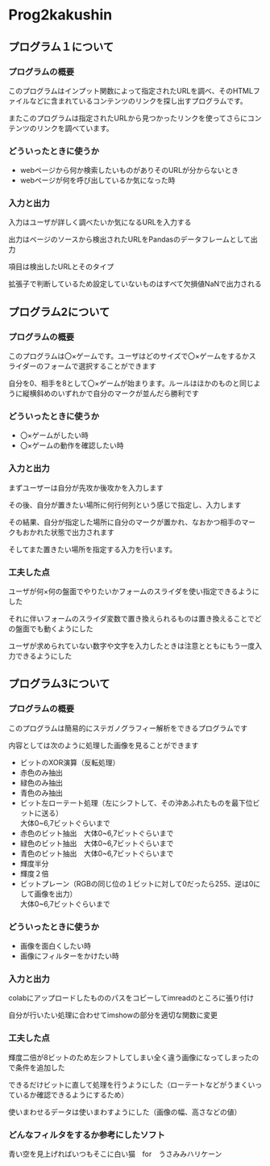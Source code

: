 # Prog2kakushin
<h2>プログラム１について</h2>
<h3>プログラムの概要</h3>
<p>このプログラムはインプット関数によって指定されたURLを調べ、そのHTMLファイルなどに含まれているコンテンツのリンクを探し出すプログラムです。</p>
<p>またこのプログラムは指定されたURLから見つかったリンクを使ってさらにコンテンツのリンクを調べています。</p>
<h3>どういったときに使うか</h3>
<ul type="disc">
<li>webページから何か検索したいものがありそのURLが分からないとき</li>
<li>webページが何を呼び出しているか気になった時</li>
<li・webページについて勉強したい時(javascriptがどのように使われているかなど)</li>
</ul>
<h3>入力と出力</h3>
<p>入力はユーザが詳しく調べたいか気になるURLを入力する</p>
<p>出力はページのソースから検出されたURLをPandasのデータフレームとして出力</p>
<p>項目は検出したURLとそのタイプ</p>
<p>拡張子で判断しているため設定していないものはすべて欠損値NaNで出力される</p>
  
<h2>プログラム2について</h2>
<h3>プログラムの概要</h3>
<p>このプログラムは〇×ゲームです。ユーザはどのサイズで〇×ゲームをするかスライダーのフォームで選択することができます</p>
<p>自分を0、相手を8として〇×ゲームが始まります。ルールはほかのものと同じように縦横斜めのいずれかで自分のマークが並んだら勝利です</p>
<h3>どういったときに使うか</h3>
<ul type="disc">
<li>〇×ゲームがしたい時</li>
<li>〇×ゲームの動作を確認したい時</li>
</ul>
<h3>入力と出力</h3>
<p>まずユーザーは自分が先攻か後攻かを入力します</p>
<p>その後、自分が置きたい場所に何行何列という感じで指定し、入力します</p>
<p>その結果、自分が指定した場所に自分のマークが置かれ、なおかつ相手のマークもおかれた状態で出力されます</p>
<p>そしてまた置きたい場所を指定する入力を行います。</p>
<h3>工夫した点</h3>
<p>ユーザが何×何の盤面でやりたいかフォームのスライダを使い指定できるようにした</p>
<p>それに伴いフォームのスライダ変数で置き換えられるものは置き換えることでどの盤面でも動くようにした</p>
<p>ユーザが求められていない数字や文字を入力したときは注意とともにもう一度入力できるようにした</p>

<h2>プログラム3について</h2>
<h3>プログラムの概要</h3>
<p>このプログラムは簡易的にステガノグラフィー解析をできるプログラムです</p>
<p>内容としては次のように処理した画像を見ることができます</p>
<ul type="disc">
<li>ビットのXOR演算（反転処理）</li>
<li>赤色のみ抽出</li>
<li>緑色のみ抽出</li>
<li>青色のみ抽出</li>
<li>ビット左ローテート処理（左にシフトして、その沖あふれたものを最下位ビットに送る）<br>大体0~6,7ビットぐらいまで</li>
<li>赤色のビット抽出　大体0~6,7ビットぐらいまで</li>
<li>緑色のビット抽出　大体0~6,7ビットぐらいまで</li>
<li>青色のビット抽出　大体0~6,7ビットぐらいまで</li>
<li>輝度半分</li>
<li>輝度２倍</li>
<li>ビットプレーン（RGBの同じ位の１ビットに対して0だったら255、逆は0にして画像を出力）<br>大体0~6,7ビットぐらいまで</li>
</ul>
<h3>どういったときに使うか</h3>
<ul type="disc">
<li>画像を面白くしたい時</li>
<li>画像にフィルターをかけたい時</li>
</ul>
<h3>入力と出力</h3>
<p>colabにアップロードしたもののパスをコピーしてimreadのところに張り付け</p>
<p>自分が行いたい処理に合わせてimshowの部分を適切な関数に変更</p>
<h3>工夫した点</h3>
<p>輝度二倍が8ビットのため左シフトしてしまい全く違う画像になってしまったので条件を追加した</p>
<p>できるだけビットに直して処理を行うようにした（ローテートなどがうまくいっているか確認できるようにするため）</p>
<p>使いまわせるデータは使いまわすようにした（画像の幅、高さなどの値）</p>
<h3>どんなフィルタをするか参考にしたソフト</h3>
<p>青い空を見上げればいつもそこに白い猫　for　うさみみハリケーン</p>
